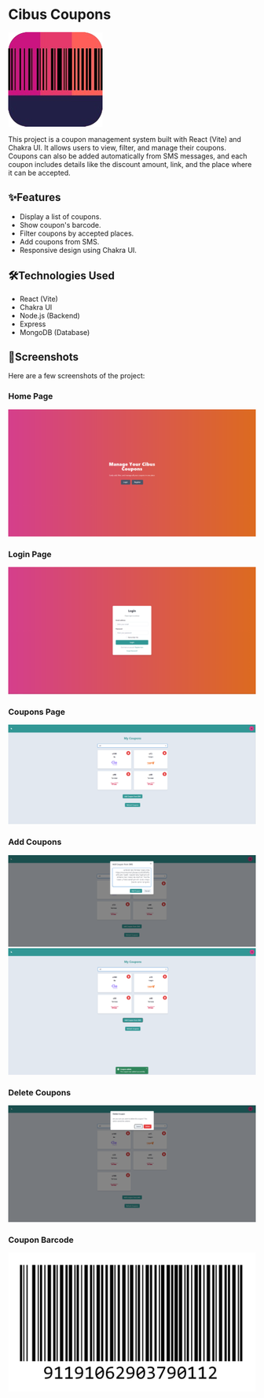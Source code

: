 # Cibus Coupons
![Logo](./frontend/public/cibusLogo.png)

This project is a coupon management system built with React (Vite) and Chakra UI. It allows users to view, filter, and manage their coupons. Coupons can also be added automatically from SMS messages, and each coupon includes details like the discount amount, link, and the place where it can be accepted.

## ✨Features

- Display a list of coupons.
- Show coupon's barcode.
- Filter coupons by accepted places.
- Add coupons from SMS.
- Responsive design using Chakra UI.

## 🛠️Technologies Used
  
- React (Vite)
- Chakra UI
- Node.js (Backend)
- Express
- MongoDB (Database)

## 📸Screenshots

Here are a few screenshots of the project:

### Home Page

![Home Page](./screenshots/homepage.PNG)

### Login Page

![Login Page](./screenshots/loginpage.PNG)

### Coupons Page

![Coupons Page](./screenshots/couponspage.PNG)

### Add Coupons

![Add Coupons](./screenshots/addcoupon.PNG)
![Coupon Added](./screenshots/couponadded.PNG)

### Delete Coupons

![Delete Coupons](./screenshots/deletecoupon.PNG)

### Coupon Barcode

![Coupon Barcode](./screenshots/couponbarcode.png)



